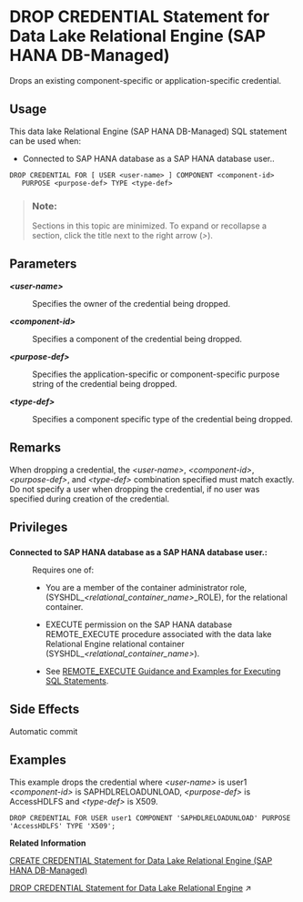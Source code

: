 <!-- loiob1503e6de40c4360b44486c19f7478c2 -->

# DROP CREDENTIAL Statement for Data Lake Relational Engine \(SAP HANA DB-Managed\)

Drops an existing component-specific or application-specific credential.



<a name="loiob1503e6de40c4360b44486c19f7478c2__section_egm_jff_2zb"/>

## Usage

This data lake Relational Engine \(SAP HANA DB-Managed\) SQL statement can be used when:

-   Connected to SAP HANA database as a SAP HANA database user..



```
DROP CREDENTIAL FOR [ USER <user-name> ] COMPONENT <component-id> 
   PURPOSE <purpose-def> TYPE <type-def>
```



> ### Note:  
> Sections in this topic are minimized. To expand or recollapse a section, click the title next to the right arrow \(*\>*\).



<a name="loiob1503e6de40c4360b44486c19f7478c2__section_fmy_phf_2zb"/>

## Parameters


<dl>
<dt><b>

*<user-name\>*

</b></dt>
<dd>

Specifies the owner of the credential being dropped.



</dd><dt><b>

*<component-id\>*

</b></dt>
<dd>

Specifies a component of the credential being dropped.



</dd><dt><b>

*<purpose-def\>*

</b></dt>
<dd>

Specifies the application-specific or component-specific purpose string of the credential being dropped.



</dd><dt><b>

*<type-def\>*

</b></dt>
<dd>

Specifies a component specific type of the credential being dropped.



</dd>
</dl>



<a name="loiob1503e6de40c4360b44486c19f7478c2__section_wgx_qhf_2zb"/>

## Remarks

When dropping a credential, the *<user-name\>*, *<component-id\>*, *<purpose-def\>*, and *<type-def\>* combination specified must match exactly. Do not specify a user when dropping the credential, if no user was specified during creation of the credential.



<a name="loiob1503e6de40c4360b44486c19f7478c2__section_tj5_rhf_2zb"/>

## Privileges



### 


<dl>
<dt><b>

Connected to SAP HANA database as a SAP HANA database user.:

</b></dt>
<dd>

Requires one of:

-   You are a member of the container administrator role, \(SYSHDL\_*<relational\_container\_name\>*\_ROLE\), for the relational container.
-   EXECUTE permission on the SAP HANA database REMOTE\_EXECUTE procedure associated with the data lake Relational Engine relational container \(SYSHDL\_*<relational\_container\_name\>*\).

-   See [REMOTE\_EXECUTE Guidance and Examples for Executing SQL Statements](remote-execute-guidance-and-examples-for-executing-sql-statements-fd99ac0.md).




</dd>
</dl>



<a name="loiob1503e6de40c4360b44486c19f7478c2__section_opf_whf_2zb"/>

## Side Effects

Automatic commit



<a name="loiob1503e6de40c4360b44486c19f7478c2__section_d1z_shf_2zb"/>

## Examples

This example drops the credential where *<user-name\>* is user1 *<component-id\>* is SAPHDLRELOADUNLOAD, *<purpose-def\>* is AccessHDLFS and *<type-def\>* is X509.

```
DROP CREDENTIAL FOR USER user1 COMPONENT 'SAPHDLRELOADUNLOAD' PURPOSE 'AccessHDLFS' TYPE 'X509';
```

**Related Information**  


[CREATE CREDENTIAL Statement for Data Lake Relational Engine \(SAP HANA DB-Managed\)](create-credential-statement-for-data-lake-relational-engine-sap-hana-db-managed-da4e344.md "Creates a component-specific or application-specific credential.")

[DROP CREDENTIAL Statement for Data Lake Relational Engine](https://help.sap.com/viewer/19b3964099384f178ad08f2d348232a9/2024_1_QRC/en-US/4a43c4c30466458ba7c9c80ec44f6bdc.html "Drops an existing component-specific or application-specific credential.") :arrow_upper_right:

